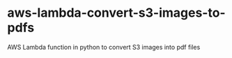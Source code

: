# aws-lambda-convert-s3-images-to-pdfs
AWS Lambda function in python to convert S3 images into pdf files
